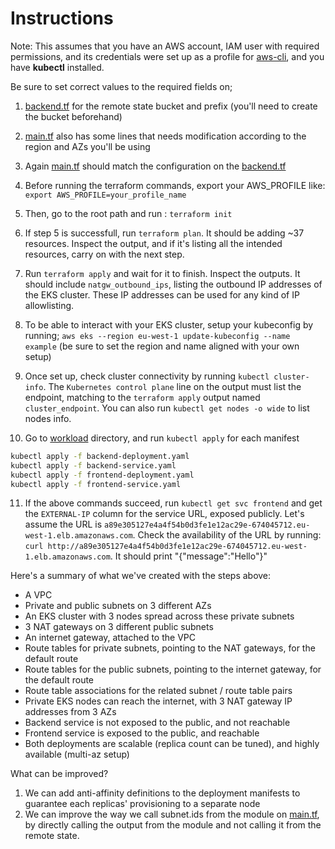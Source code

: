 # Instructions
Note: This assumes that you have an AWS account, IAM user with required permissions, and its credentials were set up as a profile for [aws-cli](https://docs.aws.amazon.com/cli/latest/userguide/getting-started-quickstart.html#getting-started-quickstart-new-command), and you have **kubectl** installed.

Be sure to set correct values to the required fields on;

1. [backend.tf](backend.tf) for the remote state bucket and prefix (you'll need to create the bucket beforehand)
2. [main.tf](main.tf#L3-L6) also has some lines that needs modification according to the region and AZs you'll be using
3. Again [main.tf](main.tf#L19-21) should match the configuration on the [backend.tf](backend.tf)
4. Before running the terraform commands, export your AWS_PROFILE like:
`export AWS_PROFILE=your_profile_name`

5. Then, go to the root path and run : `terraform init`
6. If step 5 is successfull, run `terraform plan`. It should be adding ~37 resources. Inspect the output, and if it's listing all the intended resources, carry on with the next step.
7. Run `terraform apply` and wait for it to finish. Inspect the outputs. It should include `natgw_outbound_ips`, listing the outbound IP addresses of the EKS cluster. These IP addresses can be used for any kind of IP allowlisting.
8. To be able to interact with your EKS cluster, setup your kubeconfig by running;
`aws eks --region eu-west-1 update-kubeconfig
    --name example` (be sure to set the region and name aligned with your own setup)
9. Once set up, check cluster connectivity by running `kubectl cluster-info`. The `Kubernetes control plane` line on the output must list the endpoint, matching to the `terraform apply` output named `cluster_endpoint`. You can also run `kubectl get nodes -o wide` to list nodes info.
10. Go to [workload](./workload/) directory, and run `kubectl apply` for each manifest 

```sh
kubectl apply -f backend-deployment.yaml
kubectl apply -f backend-service.yaml
kubectl apply -f frontend-deployment.yaml
kubectl apply -f frontend-service.yaml
```
11. If the above commands succeed, run `kubectl get svc frontend` and get the `EXTERNAL-IP` column for the service URL, exposed publicly. Let's assume the URL is `a89e305127e4a4f54b0d3fe1e12ac29e-674045712.eu-west-1.elb.amazonaws.com`. Check the availability of the URL by running:
`curl http://a89e305127e4a4f54b0d3fe1e12ac29e-674045712.eu-west-1.elb.amazonaws.com`. It should print "{"message":"Hello"}"

Here's a summary of what we've created with the steps above:

* A VPC
* Private and public subnets on 3 different AZs
* An EKS cluster with 3 nodes spread across these private subnets
* 3 NAT gateways on 3 different public subnets
* An internet gateway, attached to the VPC
* Route tables for private subnets, pointing to the NAT gateways, for the default route
* Route tables for the public subnets, pointing to the internet gateway, for the default route
* Route table associations for the related subnet / route table pairs
* Private EKS nodes can reach the internet, with 3 NAT gateway IP addresses from 3 AZs
* Backend service is not exposed to the public, and not reachable
* Frontend service is exposed to the public, and reachable
* Both deployments are scalable (replica count can be tuned), and highly available (multi-az setup)

What can be improved?
1. We can add anti-affinity definitions to the deployment manifests to guarantee each replicas' provisioning to a separate node
2. We can improve the way we call subnet.ids from the module on [main.tf](main.tf#L31-33), by directly calling the output from the module and not calling it from the remote state.